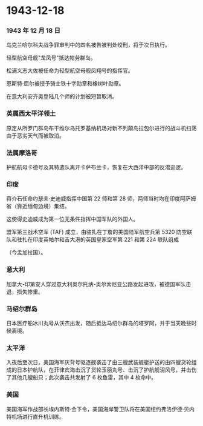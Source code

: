 # 1943-12-18

### 1943 年 12 月 18 日

乌克兰哈尔科夫战争罪审判中的四名被告被判处绞刑，将于次日执行。

轻型航空母舰"龙凤号"抵达帕劳群岛。

松浦义志大佐被任命为轻型航空母舰凤翔号的指挥官。

恩斯特·屈尔被授予骑士铁十字勋章和橡树叶勋章。

在意大利安齐奥登陆几个师的计划被短暂取消。

### 英属西太平洋领土

原定从所罗门群岛布干维尔岛托罗基纳机场对新不列颠岛拉包尔进行的战斗机扫荡由于恶劣天气而被取消。

### 法属摩洛哥

护航航母卡德号及其特遣队离开卡萨布兰卡，恢复在大西洋中部的反潜巡逻。

### 印度

蒋介石任命约瑟夫·史迪威指挥中国第 22 师和第 28
师，两师当时均在印度阿萨姆省（靠近缅甸边境）集结。

这使得史迪威成为第一位无条件指挥中国军队的外国人。

盟军第三战术空军 (TAF) 成立，由驻扎在丁詹的美国陆军航空兵第 5320
防空联队和驻扎在印度英帕尔和吉大港的英国皇家空军第 221 和第 224 联队组成

（今孟加拉国）。

### 意大利

加拿大-印第安人穿过意大利奥尔托纳-奥尔索尼亚公路发起进攻，被德国军队击退，损失惨重。

### 马绍尔群岛

日本医疗船冰川丸号从沃杰出发，随后抵达马绍尔群岛的塔罗阿，并于当天晚些时候离境。

### 太平洋

入夜后至次日，美国海军灰背号驱逐舰袭击了由三艘武装舰艇护送的由四艘货轮组成的日本护航队，在菲律宾海击沉了货轮玉丽丸号、击沉了护航舰沼风号，并击伤了其他几艘船只；此次袭击共发射了
6 枚鱼雷，其中 4 枚命中。

### 美国

美国海军作战部长埃内斯特·金下令，美国海岸警卫队将在美国纽约弗洛伊德·贝内特机场进行直升机训练。